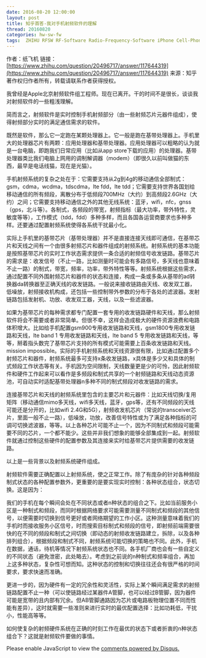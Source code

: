 ```yaml
---
date: 2016-08-20 12:00:00
layout: post
title: 知乎首答-我对手机射频软件的理解
thread: 20160820
categories: hw-sw-fw
tags:  ZHIHU RFSW RF-Software Radio-Frequency-Software iPhone Cell-Phone Antenna-switch LNA PA Matrix
---
```


作者：纸飞机
链接：[https://www.zhihu.com/question/20496717/answer/117644319](https://www.zhihu.com/question/20496717/answer/117644319)
来源：知乎
著作权归作者所有，转载请联系作者获得授权。

我曾经是Apple北京射频软件组工程师。现在已离开。干的时间不是很长，谈谈我对射频软件的一些粗浅理解。

简而言之，射频软件是实时控制手机射频部分（由一些射频芯片元器件组成），使得射频部分实时的满足通信需求的软件。

既然是软件，那么它一定跑在某颗处理器上。它一般是跑在基带处理器上。手机里大的处理器芯片有两颗：应用处理器和基带处理器。应用处理器可以粗略的认为就是一台电脑，即跑我们日常应用（比如从app store下载的应用）的处理器。基带处理器类比我们电脑上网用的调制解调器（modem）（即很久以前叫做猫的东西，最早是电话线猫，现在是光猫）。

手机射频系统的复杂之处在于：它需要支持从2g到4g的移动通信全部制式：gsm，cdma，wcdma，tdscdma，lte fdd，lte tdd；它需要支持世界各国划给移动通信的所有频段，离散分布于低频段700MHz（大约）到高频段2.6GHz（大约）之间；它需要支持移动通信之外的其他无线系统：蓝牙，wifi，nfc，gnss（gps，北斗等）。各制式，各频段的带宽，射频指标（最大功率，带外特性，灵敏度等等），工作模式（tdd，fdd）多种多样，而且各国各运营商要求也多种多样。还要通过配置射频系统使得各系统干扰最小化。

实际上手机里的基带芯片（基带处理器）并不是直接连接天线即可通信，在基带芯片和天线之间有一个由很多射频芯片和器件组成的射频系统。射频系统的基本功能是按照基带芯片的实时工作状态需求提供一条合适的射频信号收发链路。基带芯片的需求是：收发信号（不止一路，比如测量时可能会有多路信号，多天线也意味着不止一路）的制式，带宽，频率，功率，带外特性等等。射频系统根据这些需求，通过配置不同外围射频芯片和器件的状态和连接，构成一条或多条从基带的ad转换器da转换器至正确天线的收发链路。一般说来接收链路由天线、收发双工器，低噪放，射频接收机构成，还包括一些控制带外参数的分布于各处的滤波器。发射链路包括发射机、功放、收发双工器，天线，以及一些滤波器。

如果为基带芯片的每种需求都专门配置一套专用的收发链路硬件和天线，那么射频软件将会不需要或者非常简单。但很不幸，这样会造成极大的硬件资源浪费和电路体积增大。比如给手机配置gsm900专用收发链路和天线，gsm1800专用收发链路和天线，lte band 1 专用收发链路和天线，lte band 5 专用收发链路和天线，等等，掰着指头数完了基带芯片支持的所有模式可能需要上百条收发链路和天线。mission impossible。实际的手机射频系统和天线资源很有限，比如通过配置多个射频芯片和器件，射频系统最多可支持x条收发链路，x具体是多少又和具体的制式频段工作状态等有关。手机因为空间限制，天线数量更是少的可怜，因此射频软件和硬件工作起来可以看作是多频段和制式共享的一个射频链路和天线动态资源池，可自动实时适配基带处理器n多种不同的制式频段对收发链路的需求。

连接基带芯片和天线的射频系统里包含的主要芯片和元器件：比如天线切换/复用矩阵（移动通信mimo多天线，wifi多天线，蓝牙，gps等，还有不同频段的天线可能还是分开的，比如wifi 2.4G和5G），射频收发机芯片（常说的transceiver芯片，里面一般不止一路），低噪放，功放，改善信号特性或为了满足各种指标的可调可切换滤波器，等等。以上各种芯片可能不止一个，因为不同制式和频段可能需要不同的芯片，一个都不能少。这些并非我们想象的能够全部集成到一起。射频软件就通过控制这些硬件的配置参数及其连接来实时给基带芯片提供需要的收发链路。

以上是一些背景以及射频系统硬件组成。

射频软件需要正确配置以上射频系统，使之正常工作。除了有庞杂的针对各种频段制式状态的各种配置参数外，更重要的是要实现实时控制：各种状态组合，状态切换。这是因为：

我们的手机在每个瞬间会处在不同状态或者n种状态的组合之下。比如当前服务小区是一种制式和频段，而同时根据网络要求可能需要测量不同制式和频段的其他信号，以便需要时切换到信号更好或者网络期望的工作小区。这种测量意味着我们的手机时而接收服务小区信号，时而搜索目标制式和频段的信号，即射频前端需要很快的在不同的频段和制式之间切换（即动态的射频收发链路建立，拆除，以及各种排列组合），根据频段和制式不同，射频系统可能切换的策略也不同。此外，手机在数据，通话，待机等情况下射频系统状态也不同。各手机厂商也会有一些自定义的不同状态（避免泄密，此处略去）。考虑到之前说的n种制式和频率组合，再加上这多种状态，复杂性可想而知。这种状态的控制和切换往往还会有很严格的时间要求，要求快速而准确。

更进一步的，因为硬件有一定的冗余性和灵活性，实际上某个瞬间满足需求的射频链路配置不止一种（可以使链路经过某器件A管脚，也可以经过B管脚，因为器件可能是宽带的且内部有冗余。但AB管脚通路因为芯片或电路板物理位置不同而性能有差异），这时就需要一些准则来进行实时的最优配置选择：比如功耗低，干扰小，性能高等等。

如何使复杂的射频硬件系统在正确的时刻工作在最优的状态下或者折衷的n种状态组合下？这就是射频软件要做的事情。


<div id="disqus_thread"></div>
<script type="text/javascript">
    /* * * CONFIGURATION VARIABLES: EDIT BEFORE PASTING INTO YOUR WEBPAGE * * */
    var disqus_shortname = 'jiaoxianjun'; // required: replace example with your forum shortname

    /* * * DON'T EDIT BELOW THIS LINE * * */
    (function() {
        var dsq = document.createElement('script'); dsq.type = 'text/javascript'; dsq.async = true;
        dsq.src = '//' + disqus_shortname + '.disqus.com/embed.js';
        (document.getElementsByTagName('head')[0] || document.getElementsByTagName('body')[0]).appendChild(dsq);
    })();
</script>
<noscript>Please enable JavaScript to view the <a href="http://disqus.com/?ref_noscript">comments powered by Disqus.</a></noscript>


<!-- Global site tag (gtag.js) - Google Analytics -->
<script async src="https://www.googletagmanager.com/gtag/js?id=G-01GGQ8JZW7"></script>
<script>
  window.dataLayer = window.dataLayer || [];
  function gtag(){dataLayer.push(arguments);}
  gtag('js', new Date());

  gtag('config', 'G-01GGQ8JZW7');
</script>

<script async src="https://pagead2.googlesyndication.com/pagead/js/adsbygoogle.js?client=ca-pub-1542618827905251"
     crossorigin="anonymous"></script>
